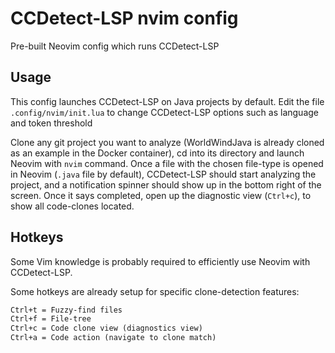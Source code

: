 # CCDetect-LSP nvim config

Pre-built Neovim config which runs CCDetect-LSP

## Usage

This config launches CCDetect-LSP on Java projects by default. Edit the file
`.config/nvim/init.lua` to change CCDetect-LSP options such as language and token threshold

Clone any git project you want to analyze (WorldWindJava is already cloned as an example
in the Docker container), cd into its directory and launch Neovim with `nvim` command.
Once a file with the chosen file-type is opened in Neovim (`.java` file by default),
CCDetect-LSP should start analyzing the project, and a notification spinner should show up
in the bottom right of the screen. Once it says completed, open up the diagnostic view
(`Ctrl+c`), to show all code-clones located.

## Hotkeys

Some Vim knowledge is probably required to efficiently use Neovim with CCDetect-LSP.

Some hotkeys are already setup for specific clone-detection features:

```txt
Ctrl+t = Fuzzy-find files
Ctrl+f = File-tree
Ctrl+c = Code clone view (diagnostics view)
Ctrl+a = Code action (navigate to clone match)
```
